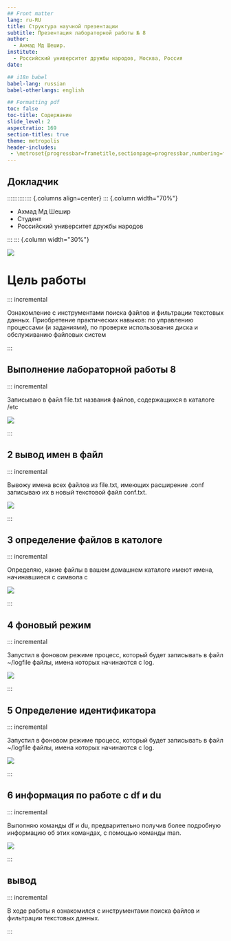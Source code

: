 ```yaml
---
## Front matter
lang: ru-RU
title: Структура научной презентации
subtitle: Презентация лабораторной работы № 8
author:
  - Ахмад Мд Шешир.
institute:
  - Российский университет дружбы народов, Москва, Россия
date: 

## i18n babel
babel-lang: russian
babel-otherlangs: english

## Formatting pdf
toc: false
toc-title: Содержание
slide_level: 2
aspectratio: 169
section-titles: true
theme: metropolis
header-includes:
 - \metroset{progressbar=frametitle,sectionpage=progressbar,numbering=fraction}
---
```


## Докладчик

:::::::::::::: {.columns align=center}
::: {.column width="70%"}

  * Ахмад Мд Шешир
  * Cтудент
  * Российский университет дружбы народов

:::
::: {.column width="30%"}

![](./image/kulyabov.jpg)


# Цель работы

::: incremental

Ознакомление с инструментами поиска файлов и фильтрации текстовых данных.
Приобретение практических навыков: по управлению процессами (и заданиями), по
проверке использования диска и обслуживанию файловых систем





:::

## Выполнение лабораторной работы 8

::: incremental

Записываю в файл file.txt названия файлов, содержащихся в каталоге /etc

![](image/1.png)


:::

## 2 вывод имен в файл

::: incremental

Вывожу имена всех файлов из file.txt, имеющих расширение .conf  записываю их в новый текстовой файл conf.txt.

![](image/3.png)

:::

## 3 определение файлов в катологе

::: incremental


Определяю, какие файлы в вашем домашнем каталоге имеют имена, начинавшиеся с символа c 

![](image/4.png)

:::

## 4 фоновый режим

::: incremental

Запустил в фоновом режиме процесс, который будет записывать в файл ~/logfile файлы, имена которых начинаются с log.

![](image/6.png)

:::

## 5 Определение идентификатора

::: incremental

Запустил в фоновом режиме процесс, который будет записывать в файл ~/logfile файлы, имена которых начинаются с log.

![](image/6.png)

:::


## 6 информация по работе с df и du

::: incremental

Выполняю команды df и du, предварительно получив более подробную информацию об этих командах, с помощью команды man.


![](image/6.png)

:::

## вывод

::: incremental

В ходе работы я ознакомился с инструментами поиска файлов и фильтрации текстовых данных.
 
:::


